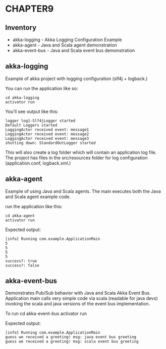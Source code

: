 CHAPTER9
========

Inventory
---------
- akka-logging - Akka Logging Configuration Example 
- akka-agent - Java and Scala agent demonstration	
- akka-event-bus - Java and Scala event bus demonstration

akka-logging
------------
Example of akka project with logging configuration (slf4j + logback.)

You can run the application like so:

    cd akka-logging
    activator run

You'll see output like this:

    logger log1-Slf4jLogger started
    Default Loggers started
    LoggingActor received event: message1
    LoggingActor received event: message2
    LoggingActor received event: message3
    shutting down: StandardOutLogger started

This will also create a log folder which will contain an application log file.
The project has files in the src/resources folder for log configuration (application.conf, logback.xml.) 

akka-agent
----------
Example of using Java and Scala agents. The main executes both the Java and Scala agent example code.

run the application like this:

    cd akka-agent
    activator run

Expected output:

	[info] Running com.example.ApplicationMain
	5
	5
	5
	5
	success?: true
	success?: false

akka-event-bus
--------------
Demonstrates Pub/Sub behavior with Java and Scala Akka Event Bus. Application main calls very simple code via scala (readable for java devs) invoking the scala and java versions of the event bus implementation.

To run
    cd akka-event-bus
    activator run

Expected output:

    [info] Running com.example.ApplicationMain
    guess we received a greeting! msg: java event bus greeting
    guess we received a greeting! msg: scala event bus greeting
